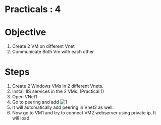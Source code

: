 # Practicals : 4

   # Objective

   1. Create 2 VM on different Vnet
   2. Communicate Both Vm with each other



   # Steps
   1. Create 2 Windows VMs in 2 different Vnets.
   2. Install IIS services in the 2 VMs. (Practical 1)
   3. Open VNet1
   4. Go to peering and add 
![1](https://user-images.githubusercontent.com/70442264/152670582-69e8bef8-563f-4824-b396-e4eec08be680.png)
   5. It will automatically add peering in Vnet2 as well.
   6. Now go to VM1 and try to connect VM2 webserver using private ip. It will load.
    
    
